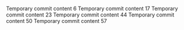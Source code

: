 Temporary commit content 6
Temporary commit content 17
Temporary commit content 23
Temporary commit content 44
Temporary commit content 50
Temporary commit content 57
